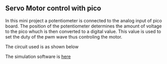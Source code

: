 ## Servo Motor control with pico

In this mini project a potentiometer is connected to the analog input of pico board. The position of the potentiometer determines the amount of voltage to the pico whuch is then converted to a digital value. This value is used to set the duty of the pwm wave thus controling the motor.

The circuit used is as shown below
![]()

The simulation software is [here](https://wokwi.com/projects/334989112299749972)